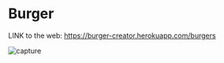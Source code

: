 # Burger

LINK to the web: https://burger-creator.herokuapp.com/burgers

![capture](https://user-images.githubusercontent.com/28827821/32255124-66f9f1c2-be6b-11e7-96d8-cdd0605d4f18.JPG)
